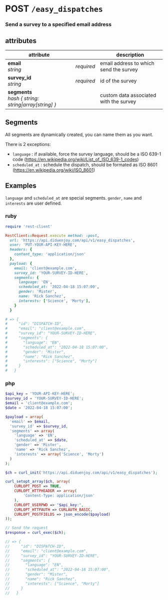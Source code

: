 # POST `/easy_dispatches`

### Send a survey to a specified email address

## attributes

attribute          |     | description
------------- | --- | -------------
__email__<br>_string_  | _required_ | email address to which send the survey
__survey_id__<br>_string_  | _required_ | id of the survey
__segments__<br>_hash { string: string\|array[string] }_ | | custom data associated with the survey

## Segments

All segments are dynamically created, you can name them as you want.

There is 2 exceptions:

- `language` : if available, force the survey language, should be a ISO 639-1 code (https://en.wikipedia.org/wiki/List_of_ISO_639-1_codes)
- `scheduled_at` : schedule the dispatch, should be formated as ISO 8601 (https://en.wikipedia.org/wiki/ISO_8601)

## Examples

`language` and `scheduled_at` are special segments. `gender`, `name` and `interests` are user defined.

### ruby

```ruby
require 'rest-client'

RestClient::Request.execute method: :post,
  url: 'https://api.diduenjoy.com/api/v1/easy_dispatches',
  user: 'PUT-YOUR-API-KEY-HERE',
  headers: {
    content_type: 'application/json'
  },
  payload: {
    email: 'client@example.com',
    survey_id: 'YOUR-SURVEY-ID-HERE',
    segments: {
      language: 'EN',
      scheduled_at: '2022-04-18 15:07:00',
      gender: 'Mister',
      name: 'Rick Sanchez',
      interests: ['Science', 'Morty'],
    }
  }

# => {
#     "id": "DISPATCH-ID",
#     "email": "client@example.com",
#     "survey_id": "YOUR-SURVEY-ID-HERE",
#     "segments": {
#       "language": "EN",
#       "scheduled_at": "2022-04-18 15:07:00",
#       "gender": "Mister",
#       "name": "Rick Sanchez",
#       "interests": ["Science", "Morty"]
#     }
#   }
```

### php

```php
$api_key = 'YOUR-API-KEY-HERE';
$survey_id = 'YOUR-SURVEY-ID-HERE';
$email = 'client@example.com';
$date = '2022-04-18 15:07:00';

$payload = array(
  'email' => $email,
  'survey_id' => $survey_id,
  'segments' => array(
    'language' => 'EN',
    'scheduled_at' => $date,
    'gender' => 'Mister',
    'name' => 'Rick Sanchez',
    'interests' => array('Science', 'Morty')
  )
);

$ch = curl_init('https://api.diduenjoy.com/api/v1/easy_dispatches');

curl_setopt_array($ch, array(
    CURLOPT_POST => TRUE,
    CURLOPT_HTTPHEADER => array(
        'Content-Type: application/json'
    ),
    CURLOPT_USERPWD => "$api_key:",
    CURLOPT_HTTPAUTH => CURLAUTH_BASIC,
    CURLOPT_POSTFIELDS => json_encode($payload)
));

// Send the request
$response = curl_exec($ch);

// => {
//     "id": "DISPATCH-ID",
//     "email": "client@example.com",
//     "survey_id": "YOUR-SURVEY-ID-HERE",
//     "segments": {
//       "language": "EN",
//       "scheduled_at": "2022-04-18 15:07:00",
//       "gender": "Mister",
//       "name": "Rick Sanchez",
//       "interests": ["Science", "Morty"]
//     }
//   }
```
